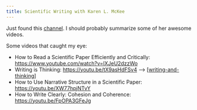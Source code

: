 ```yaml
---
title: Scientific Writing with Karen L. McKee
---
```


Just found this [channel](https://www.youtube.com/channel/UCNDEeAVnl0p1Wj5ngF8JlMA). I should probably summarize some of her awesome videos.

Some videos that caught my eye:

- How to Read a Scientific Paper Efficiently and Critically: https://www.youtube.com/watch?v=lXJeU2dzzWo
- Writing is Thinking: https://youtu.be/tX9asHdFSv4 --> [[writing-and-thinking]]
- How to Use Narrative Structure in a Scientific Paper: https://youtu.be/XW77hpjNTvY 
- How to Write Clearly: Cohesion and Coherence: https://youtu.be/FpOPA3GFeJg


[//begin]: # "Autogenerated link references for markdown compatibility"
[writing-and-thinking]: ./../uncategorized/writing-and-thinking "writing-and-thinking"
[//end]: # "Autogenerated link references"
